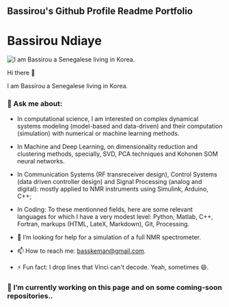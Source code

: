 ## Bassirou's Github Profile Readme Portfolio

# Bassirou Ndiaye

![I am Bassirou a Senegalese living in Korea.](https://pbs.twimg.com/profile_banners/377402778/1672025817/1080x360)


Hi there 👋

I am Bassirou a Senegalese living in Korea. 

### 💬 Ask me about:
- In computational science, I am interested on complex dynamical systems modeling (model-based and data-driven) and their computation (simulation) with numerical or machine learning methods.

- In Machine and Deep Learning, on dimensionality reduction and clustering methods, specially, SVD, PCA techniques and Kohonen SOM neural networks.

- In Communication Systems (RF transreceiver design), Control Systems (data driven controller design) and Signal Processing (analog and digital): mostly applied to NMR instruments using Simulink, Arduino, C++;


- In Coding: To these mentionned fields, here are some relevant languages for which I have a very modest level: Python, Matlab, C++, Fortran, markups (HTML, LateX, Markdown), Git, Processing.


- 🤔 I’m looking for help for a simulation of a full NMR spectrometer.
- 📫 How to reach me: basskeman@gmail.com.

- ⚡ Fun fact: I drop lines that Vinci can't decode. Yeah, sometimes 😄.

### 🔭 I’m currently working on this page and on some coming-soon repositories..  
